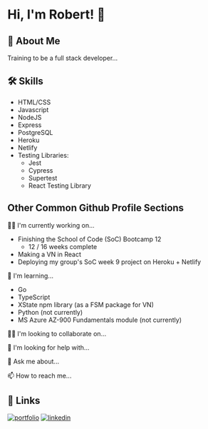 # Hi, I'm Robert! 👋


## 🚀 About Me
Training to be a full stack developer...


## 🛠 Skills
- HTML/CSS 
- Javascript
- NodeJS
- Express
- PostgreSQL
- Heroku 
- Netlify 
- Testing Libraries:
	+ Jest
	+ Cypress
	+ Supertest
	+ React Testing Library

## Other Common Github Profile Sections
👩‍💻 I'm currently working on...
- Finishing the School of Code (SoC) Bootcamp 12
	+ 12 / 16 weeks complete
- Making a VN in React
- Deploying my group's SoC week 9 project on Heroku + Netlify

🧠 I'm  learning...
- Go
- TypeScript
- XState npm library (as a FSM package for VN)
- Python (not currently)
- MS Azure AZ-900 Fundamentals module (not currently)

👯‍♀️ I'm looking to collaborate on...

🤔 I'm looking for help with...

💬 Ask me about...

📫 How to reach me...



## 🔗 Links
[![portfolio](https://img.shields.io/badge/my_portfolio-000?style=for-the-badge&logo=ko-fi&logoColor=white)]()
[![linkedin](https://img.shields.io/badge/linkedin-0A66C2?style=for-the-badge&logo=linkedin&logoColor=white)](https://www.linkedin.com/)
